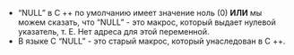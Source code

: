 - “NULL” в C ++ по умолчанию имеет значение ноль (0) **ИЛИ** мы можем сказать, что “NULL” - это макрос, который выдает нулевой указатель, т. Е. Нет адреса для этой переменной.
- В языке C “NULL” - это старый макрос, который унаследован в C ++.